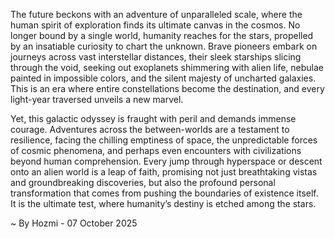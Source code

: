 
The future beckons with an adventure of unparalleled scale, where the human spirit of exploration finds its ultimate canvas in the cosmos. No longer bound by a single world, humanity reaches for the stars, propelled by an insatiable curiosity to chart the unknown. Brave pioneers embark on journeys across vast interstellar distances, their sleek starships slicing through the void, seeking out exoplanets shimmering with alien life, nebulae painted in impossible colors, and the silent majesty of uncharted galaxies. This is an era where entire constellations become the destination, and every light-year traversed unveils a new marvel.

Yet, this galactic odyssey is fraught with peril and demands immense courage. Adventures across the between-worlds are a testament to resilience, facing the chilling emptiness of space, the unpredictable forces of cosmic phenomena, and perhaps even encounters with civilizations beyond human comprehension. Every jump through hyperspace or descent onto an alien world is a leap of faith, promising not just breathtaking vistas and groundbreaking discoveries, but also the profound personal transformation that comes from pushing the boundaries of existence itself. It is the ultimate test, where humanity’s destiny is etched among the stars.

~ By Hozmi - 07 October 2025
